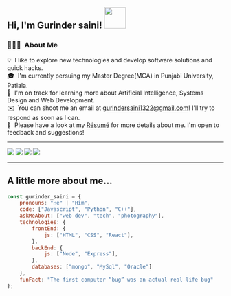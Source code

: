 <h2> Hi, I'm Gurinder saini! <img src="https://media.giphy.com/media/mGcNjsfWAjY5AEZNw6/giphy.gif" width="50"></h2>

### 👨🏻‍💻 &nbsp;About Me

💡 &nbsp;I like to explore new technologies and develop software solutions and quick hacks.\
🎓 &nbsp;I'm currently persuing my Master Degree(MCA) in Punjabi University, Patiala.\
🌱 &nbsp;I'm on track for learning more about Artificial Intelligence, Systems Design and Web Development.\
✉️ &nbsp;You can shoot me an email at gurindersaini1322@gmail.com! I'll try to respond as soon as I can.\
📄 &nbsp;Please have a look at my [Résumé](#) for more details about me. I'm open to feedback and suggestions!
<hr>

<div> 
  <a href="https://instagram.com" target="_blank"><img src="https://img.shields.io/badge/-Instagram-%23E4405F?style=for-the-badge&logo=instagram&logoColor=white" target="_blank"></a>
 <a href="#" target="_blank"><img src="https://img.shields.io/badge/Discord-7289DA?style=for-the-badge&logo=discord&logoColor=white" target="_blank"></a> 
  <a href = "mailto:gurindersaini1322@gmail.com"><img src="https://img.shields.io/badge/-Gmail-%23333?style=for-the-badge&logo=gmail&logoColor=white" target="_blank"></a>
  <a href="https://www.linkedin.com/in/gurindersaini/" target="_blank"><img src="https://img.shields.io/badge/-LinkedIn-%230077B5?style=for-the-badge&logo=linkedin&logoColor=white" target="_blank"></a> 
</div>
<hr>
 <h2>A little more about me...</h2>
 
```javascript
const gurinder_saini = {
    pronouns: "He" | "Him",
    code: ["Javascript", "Python", "C++"],
    askMeAbout: ["web dev", "tech", "photography"],
    technologies: {
        frontEnd: {
            js: ["HTML", "CSS", "React"],
        },
        backEnd: {
            js: ["Node", "Express"],
        },
        databases: ["mongo", "MySql", "Oracle"]
    },
    funFact: "The first computer “bug” was an actual real-life bug"
};
```
